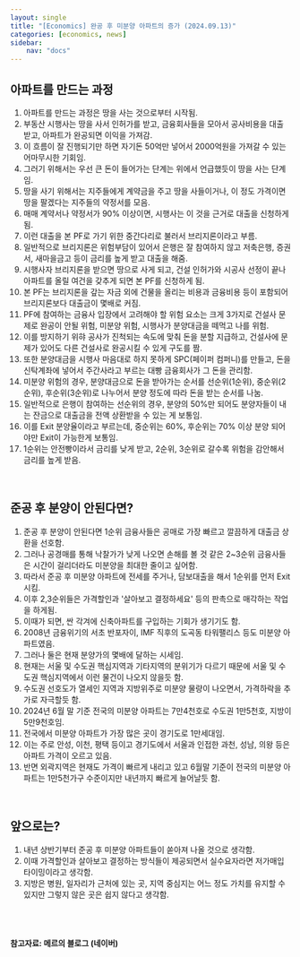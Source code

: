 ```yaml
---
layout: single
title: "[Economics] 완공 후 미분양 아파트의 증가 (2024.09.13)"
categories: [economics, news]
sidebar:
    nav: "docs"
---
```


## 아파트를 만드는 과정
1. 아파트를 만드는 과정은 땅을 사는 것으로부터 시작됨.
1. 부동산 시행사는 땅을 사서 인허가를 받고, 금융회사들을 모아서 공사비용을 대출 받고, 아파트가 완공되면 이익을 가져감.
1. 이 흐름이 잘 진행되기만 하면 자기돈 50억만 넣어서 2000억원을 가져갈 수 있는 어마무시한 기회임.
1. 그러기 위해서는 우선 큰 돈이 들어가는 단계는 위에서 언급했듯이 땅을 사는 단계임.
1. 땅을 사기 위해서는 지주들에게 계약금을 주고 땅을 사들이거나, 이 정도 가격이면 땅을 팔겠다는 지주들의 약정서를 모음.
1. 매매 계약서나 약정서가 90% 이상이면, 시행사는 이 것을 근거로 대출을 신청하게 됨.
1. 이런 대출을 본 PF로 가기 위한 중간다리로 불러서 브리지론이라고 부름.
1. 일반적으로 브리지론은 위험부담이 있어서 은행은 잘 참여하지 않고 저축은행, 증권서, 새마을금고 등이 금리를 높게 받고 대출을 해줌.
1. 시행사자 브리지론을 받으면 땅으로 사게 되고, 건설 인허가와 시공사 선정이 끝나 아파트를 올릴 여건을 갖추게 되면 본 PF를 신청하게 됨.
1. 본 PF는 브리지론을 갚는 자금 외에 건물을 올리는 비용과 금융비용 등이 포함되어 브리지론보다 대출금이 몇배로 커짐.
1. PF에 참여하는 금융사 입장에서 고려해야 할 위험 요소는 크게 3가지로 건설사 문제로 완공이 안될 위험, 미분양 위험, 시행사가 분양대금을 떼먹고 나를 위험.
1. 이를 방지하기 위햐 공사가 진척되는 속도에 맞춰 돈을 분할 지급하고, 건설사에 문제가 있어도 다른 건설사로 완공시킬 수 있게 구도를 짬.
1. 또한 분양대금을 시행사 마음대로 하지 못하게 SPC(페이퍼 컴퍼니)를 만들고, 돈을 신탁계좌에 넣어서 주간사라고 부르는 대빵 금융회사가 그 돈을 관리함.
1. 미분양 위험의 경우, 분양대금으로 돈을 받아가는 순서를 선순위(1순위), 중순위(2순위), 후순위(3순위)로 나누어서 분양 정도에 따라 돈을 받는 순서를 나눔.
1. 일반적으로 은행이 참여하는 선순위의 경우, 분양의 50%만 되어도 분양자들이 내는 잔금으로 대출금을 전액 상환받을 수 있는 게 보통임.
1. 이를 Exit 분양율이라고 부르는데, 중순위는 60%, 후순위는 70% 이상 분양 되어야만 Exit이 가능한게 보통임.
1. 1순위는 안전빵이라서 금리를 낮게 받고, 2순위, 3순위로 갈수록 위험을 감안해서 금리를 높게 받음.

<br/>

## 준공 후 분양이 안된다면?
1. 준공 후 분양이 안된다면 1순위 금융사들은 공매로 가장 빠르고 깔끔하게 대출금 상환을 선호함.
1. 그러나 공경매를 통해 낙찰가가 낮게 나오면 손해를 볼 것 같은 2~3순위 금융사들은 시간이 걸리더라도 미분양을 최대한 줄이고 싶어함.
1. 따라서 준공 후 미분양 아파트에 전세를 주거나, 담보대출을 해서 1순위를 먼저 Exit시킴.
1. 이후 2,3순위들은 가격할인과 '살아보고 결정하세요' 등의 판촉으로 매각하는 작업을 하게됨.
1. 이때가 되면, 싼 각겨에 신축아파트를 구입하는 기회가 생기기도 함.
1. 2008년 금융위기의 서초 반포자이, IMF 직후의 도곡동 타워팰리스 등도 미분양 아파트였음.
1. 그러나 둘은 현재 분양가의 몇배에 달하는 시세임.
1. 현재는 서울 및 수도권 핵심지역과 기타지역의 분위기가 다르기 때문에 서울 및 수도권 핵심지역에서 이런 물건이 나오지 않을듯 함.
1. 수도권 선호도가 열세인 지역과 지방위주로 미분양 물량이 나오면서, 가격하락을 추가로 자극할듯 함.
1. 2024년 6월 말 기준 전국의 미분양 아파트는 7만4천호로 수도권 1만5천호, 지방이 5만9천호임.
1. 전국에서 미분양 아파트가 가장 많은 곳이 경기도로 1만세대임.
1. 이는 주로 안성, 이천, 평택 등이고 경기도에서 서울과 인접한 과천, 성남, 의왕 등은 아파트 가격이 오르고 있음.
1. 반면 외곽지역은 현재도 가격이 빠르게 내리고 있고 6월말 기준이 전국의 미분양 아파트는 1만5천가구 수준이지만 내년까지 빠르게 늘어날듯 함. 

<br/>

## 앞으로는?
1. 내년 상반기부터 준공 후 미분양 아파트들이 쏟아져 나올 것으로 생각함.
1. 이때 가격할인과 살아보고 결정하는 방식들이 제공되면서 실수요자라면 저가매입 타이밍이라고 생각함.
1. 지방은 병원, 일자리가 근처에 있는 곳, 지역 중심지는 어느 정도 가치를 유지할 수 있지만 그렇지 않은 곳은 쉽지 않다고 생각함.


<br/>
<br/>

#### 참고자료: 메르의 블로그 (네이버) 